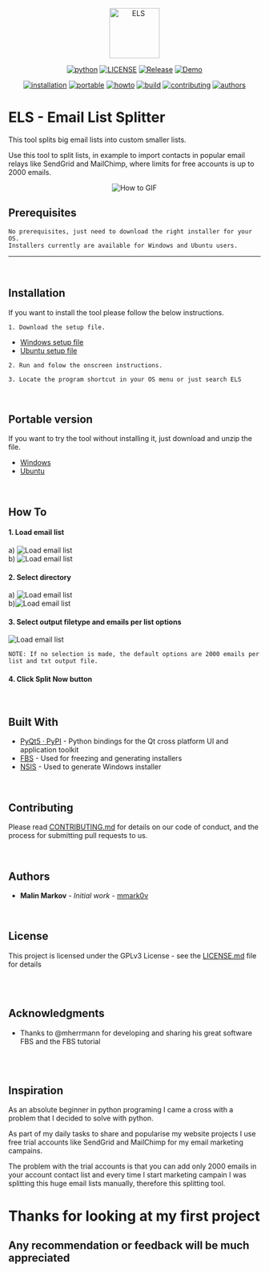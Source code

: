 <p align="center">
  <img alt="ELS" src="src/main/icons/linux/128.png" height="100" />
  <p align="center">
    <a href="https://www.python.org/"><img alt="python" src="https://img.shields.io/badge/python-3.7%2B-blue.svg"></a>
    <a href="LICENSE"><img alt="LICENSE" src="https://img.shields.io/badge/license-GPLv3-brightgreen.svg?style=flat-square"></a>
    <a href="CHANGELOG.md"><img alt="Release" src="https://img.shields.io/badge/version-1.1-red.svg"></a>
    <a href="https://github.com/mherrmann/fbs"><img alt="Demo" src="https://img.shields.io/badge/freeze-FBS-brown.svg"></a>
  </p>
</p>
<p align="center">
  <a href="#installation"><img alt="installation" src="https://img.shields.io/static/v1.svg?label=&message=Installation&color=blue"></a> 
  <a href="#portable"><img alt="portable" src="https://img.shields.io/static/v1.svg?label=&message=Portable&color=blue"></a> 
  <a href="#howto"><img alt="howto" src="https://img.shields.io/static/v1.svg?label=&message=How%20To&color=blue"></a> 
  <a href="#build"><img alt="build" src="https://img.shields.io/static/v1.svg?label=&message=Build%20With&color=blue"></a> 
  <a href="#contributing"><img alt="contributing" src="https://img.shields.io/static/v1.svg?label=&message=Contributing&color=blue"></a> 
  <a href="#authors"><img alt="authors" src="https://img.shields.io/static/v1.svg?label=&message=Authors&color=blue"></a> 
</p>


# ELS - Email List Splitter
This tool splits big email lists into custom smaller lists.

Use this tool to split lists, in example to import contacts in popular email relays like SendGrid and MailChimp, where limits for free accounts is up to 2000 emails.

<p align="center">
  <img src="Screenshots/els-gif.gif" alt="How to GIF">
</p>


## Prerequisites

```
No prerequisites, just need to download the right installer for your OS.
Installers currently are available for Windows and Ubuntu users. 
```
---

<br/>
<a name="installation"></a> 

## Installation
If you want to install the tool please follow the below instructions.

```
1. Download the setup file.
```
  - [Windows setup file](Installers/Windows/ELS-win64-setup.exe)
  - [Ubuntu setup file](Installers/Linux/ELS-ubuntu-setup.deb)
```
2. Run and folow the onscreen instructions.
```
```
3. Locate the program shortcut in your OS menu or just search ELS
```

<br/>
<a name="portable"></a>

## Portable version
If you want to try the tool without installing it, just download and unzip the file.

  - [Windows](Portables/Windows_Portable/ELS-Windows.zip)
  - [Ubuntu](Portables/Linux_Portable/ELS-ubuntu.zip)

<br/>
<a name="howto"></a>

## How To

#### 1. Load email list

a) ![Load email list](Screenshots/els2.png)  
b) ![Load email list](Screenshots/els2b.png)

#### 2. Select directory

a) ![Load email list](Screenshots/els3.png)  
b)![Load email list](Screenshots/els3b.png)

#### 3. Select output filetype and emails per list options

![Load email list](Screenshots/els4.png)

```
NOTE: If no selection is made, the default options are 2000 emails per list and txt output file.
```
#### 4. Click Split Now button

<br/>
<a name="build"></a>

## Built With

* [PyQt5 · PyPI](https://pypi.org/project/PyQt5/) - Python bindings for the Qt cross platform UI and application toolkit
* [FBS](https://github.com/mherrmann/fbs) - Used for freezing and generating installers
* [NSIS](https://nsis.sourceforge.io/Main_Page) - Used to generate Windows installer

<br/>
<a name="contributing"></a>

## Contributing

Please read [CONTRIBUTING.md](https://github.com/mmark0v/ELS) for details on our code of conduct, and the process for submitting pull requests to us.

<br/>
<a name="authors"></a>

## Authors

* **Malin Markov** - *Initial work* - [mmark0v](https://github.com/mmark0v/)

<br/>


## License

This project is licensed under the GPLv3 License - see the [LICENSE.md](LICENSE.md) file for details

<br/>
<br/>

## Acknowledgments

* Thanks to @mherrmann for developing and sharing his great software FBS and the FBS tutorial

<br/>
<br/>

## Inspiration

As an absolute beginner in python programing I came a cross with a problem that I decided to solve with python.

As part of my daily tasks to share and popularise my website projects I use free trial accounts like SendGrid and MailChimp for my email marketing campains. 

The problem with the trial accounts is that you can add only 2000 emails in your account contact list and every time I start marketing campain I was splitting this huge email lists manually, therefore this splitting tool.

# Thanks for looking at my first project
## Any recommendation or feedback will be much appreciated
